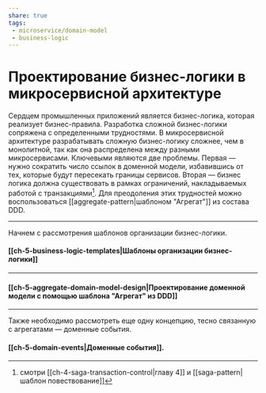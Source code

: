 ```yaml
---
share: true
tags:
 - microservice/domain-model
 - business-logic
---
```

# Проектирование бизнес-логики в микросервисной архитектуре
Сердцем промышленных приложений является бизнес-логика, которая реализует бизнес-правила. Разработка сложной бизнес-логики сопряжена с определенными трудностями.
В микросервисной архитектуре разрабатывать сложную бизнес-логику сложнее, чем в монолитной, так как она распределена между разными микросервисами. Ключевыми являются две проблемы. Первая — нужно сократить число ссылок в доменной модели, избавившись от тех, которые будут пересекать границы сервисов. Вторая — бизнес логика должна существовать в рамках ограничений, накладываемых работой с транзакциями[^1].
Для преодоления этих трудностей можно воспользоваться [[aggregate-pattern|шаблоном "Агрегат"]] из состава DDD.

---
Начнем с рассмотрения шаблонов организации бизнес-логики.
#### [[ch-5-business-logic-templates|Шаблоны организации бизнес-логики]]

---
#### [[ch-5-aggregate-domain-model-design|Проектирование доменной модели с помощью шаблона "Агрегат" из DDD]]

---
Также необходимо рассмотреть еще одну концепцию, тесно связанную с агрегатами — доменные события.
#### [[ch-5-domain-events|Доменные события]].

[^1]: смотри [[ch-4-saga-transaction-control|главу 4]] и [[saga-pattern|шаблон повествование]]